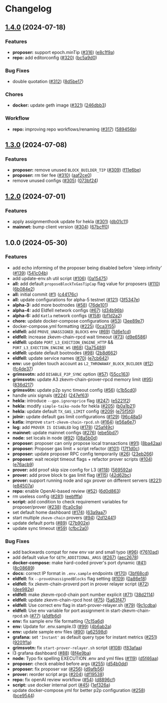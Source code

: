 # Changelog

## [1.4.0](https://github.com/taikoxyz/simple-taiko-node/compare/v1.3.0...v1.4.0) (2024-07-18)


### Features

* **proposer:** support epoch.minTip ([#316](https://github.com/taikoxyz/simple-taiko-node/issues/316)) ([e8c1f9a](https://github.com/taikoxyz/simple-taiko-node/commit/e8c1f9a836865336149839b31e4f4529d13290c9))
* **repo:** add editorconfig ([#320](https://github.com/taikoxyz/simple-taiko-node/issues/320)) ([bc5a9d0](https://github.com/taikoxyz/simple-taiko-node/commit/bc5a9d00d6aad03d2abc21de084fdf442781edab))


### Bug Fixes

* double quotation ([#312](https://github.com/taikoxyz/simple-taiko-node/issues/312)) ([8d5be17](https://github.com/taikoxyz/simple-taiko-node/commit/8d5be172de0b49f75cf15b7e36a2c6f3ae7f9536))


### Chores

* **docker:** update geth image ([#321](https://github.com/taikoxyz/simple-taiko-node/issues/321)) ([246dbb3](https://github.com/taikoxyz/simple-taiko-node/commit/246dbb3fd93e35a76d19eb985a6225b2448ce1a1))


### Workflow

* **repo:** improving repo workflows/renaming ([#317](https://github.com/taikoxyz/simple-taiko-node/issues/317)) ([589456b](https://github.com/taikoxyz/simple-taiko-node/commit/589456b372378558804ed1ddd68ec0a9ab0c085d))

## [1.3.0](https://github.com/taikoxyz/simple-taiko-node/compare/v1.2.0...v1.3.0) (2024-07-08)


### Features

* **proposer:** remove unused `BLOCK_BUILDER_TIP` ([#309](https://github.com/taikoxyz/simple-taiko-node/issues/309)) ([f11e6be](https://github.com/taikoxyz/simple-taiko-node/commit/f11e6be27c8da1662154a0b06430a86f11ab6f1f))
* **proposer:** rm tier fee ([#310](https://github.com/taikoxyz/simple-taiko-node/issues/310)) ([aaf2ce0](https://github.com/taikoxyz/simple-taiko-node/commit/aaf2ce0665f3de8d69947d44ef8c7fa1521ee9b0))
* remove unused configs ([#305](https://github.com/taikoxyz/simple-taiko-node/issues/305)) ([073bf24](https://github.com/taikoxyz/simple-taiko-node/commit/073bf24be6557fcc80968b3ff24bd94de17f91c7))

## [1.2.0](https://github.com/taikoxyz/simple-taiko-node/compare/v1.1.0...v1.2.0) (2024-07-01)


### Features

* apply assignmenthook update for hekla  ([#301](https://github.com/taikoxyz/simple-taiko-node/issues/301)) ([db01c11](https://github.com/taikoxyz/simple-taiko-node/commit/db01c113d8952c888d8031afc50d8d9bf2969493))
* **mainnet:** bump client version ([#304](https://github.com/taikoxyz/simple-taiko-node/issues/304)) ([67bcff0](https://github.com/taikoxyz/simple-taiko-node/commit/67bcff0fb5abb3a00ac6abea07b2d18e8874c618))

## 1.0.0 (2024-05-30)


### Features

* add echo informing of the proposer being disabled before 'sleep infinity' ([#139](https://github.com/taikoxyz/simple-taiko-node/issues/139)) ([541c04b](https://github.com/taikoxyz/simple-taiko-node/commit/541c04b8348e2ad39b87dba3546aeebd9d604529))
* add update-env.sh util script ([#106](https://github.com/taikoxyz/simple-taiko-node/issues/106)) ([0a15475](https://github.com/taikoxyz/simple-taiko-node/commit/0a15475e43c6d68bf053cce1f0ed277cd9149ea8))
* **all:** add default `proposeBlockTxGasTipCap` flag value for proposers ([#110](https://github.com/taikoxyz/simple-taiko-node/issues/110)) ([6b084e2](https://github.com/taikoxyz/simple-taiko-node/commit/6b084e26be97b9c3566d94ed0eceaf33e88103e4))
* **all:** initial commit ([#1](https://github.com/taikoxyz/simple-taiko-node/issues/1)) ([c44176c](https://github.com/taikoxyz/simple-taiko-node/commit/c44176c6c5c017ceb5d945d3a8d348ee2b67d30a))
* **all:** update configurations for alpha-5 testnet ([#121](https://github.com/taikoxyz/simple-taiko-node/issues/121)) ([3f5347e](https://github.com/taikoxyz/simple-taiko-node/commit/3f5347e9a308ee37a3c7861d02b5705e7c4b66a7))
* **alpha-3:** add more bootnodes ([#58](https://github.com/taikoxyz/simple-taiko-node/issues/58)) ([76de101](https://github.com/taikoxyz/simple-taiko-node/commit/76de101a175c9185421da22579f90dabb9ea1f38))
* **alpha-4:** add Eldfell network configs ([#67](https://github.com/taikoxyz/simple-taiko-node/issues/67)) ([d34b96b](https://github.com/taikoxyz/simple-taiko-node/commit/d34b96b062d19a0562398202aca2b597e81f6a5b))
* **alpha-6:** add `Katla` network configs ([#158](https://github.com/taikoxyz/simple-taiko-node/issues/158)) ([bf1d2a2](https://github.com/taikoxyz/simple-taiko-node/commit/bf1d2a2b59bcdb6f702d3cb56ac6781ed134ea88))
* **chore:** update docker-compose configurations ([#53](https://github.com/taikoxyz/simple-taiko-node/issues/53)) ([3ee89e7](https://github.com/taikoxyz/simple-taiko-node/commit/3ee89e7bd47dfc0c640298641e434f253169eec9))
* docker-compose.yml formatting ([#225](https://github.com/taikoxyz/simple-taiko-node/issues/225)) ([0ca3155](https://github.com/taikoxyz/simple-taiko-node/commit/0ca3155fc29840857204e6c0a32e73eb6eafb78f))
* **eldfell:** add `PROVE_UNASSIGNED_BLOCKS` env ([#69](https://github.com/taikoxyz/simple-taiko-node/issues/69)) ([1d6e1cd](https://github.com/taikoxyz/simple-taiko-node/commit/1d6e1cd5be8fe55568ff349cf0ca3ef16440f835))
* **eldfell:** increase zkevm-chain-rpcd wait timeout ([#73](https://github.com/taikoxyz/simple-taiko-node/issues/73)) ([d9e6586](https://github.com/taikoxyz/simple-taiko-node/commit/d9e6586bbb941095e60ac6e506622d9a7139df2a))
* **eldfell:** update `PORT_L3_EXECTION_ENGINE_HTTP` && `PORT_L3_EXECTION_ENGINE_WS` ([#68](https://github.com/taikoxyz/simple-taiko-node/issues/68)) ([3a75489](https://github.com/taikoxyz/simple-taiko-node/commit/3a75489a28b3c3cde17462f0bd4fdef04a680c01))
* **eldfell:** update default bootnodes ([#98](https://github.com/taikoxyz/simple-taiko-node/issues/98)) ([2b8d662](https://github.com/taikoxyz/simple-taiko-node/commit/2b8d6620dc2e8ae146cc9812ca02fc9bfe96ad24))
* **eldfell:** update service names ([#70](https://github.com/taikoxyz/simple-taiko-node/issues/70)) ([e7cb642](https://github.com/taikoxyz/simple-taiko-node/commit/e7cb6425bbf7d1c5972888c33f1bd70d573c1c96))
* **env:** use golden touch account as `L2_THROWAWAY_BLOCK_BUILDER` ([#12](https://github.com/taikoxyz/simple-taiko-node/issues/12)) ([fc4de37](https://github.com/taikoxyz/simple-taiko-node/commit/fc4de37d2b16a9c3b2c2c963bf4809395cc7482f))
* **grimsvotn:** add `DISABLE_P2P_SYNC` option ([#57](https://github.com/taikoxyz/simple-taiko-node/issues/57)) ([55cc163](https://github.com/taikoxyz/simple-taiko-node/commit/55cc16384591b5b84f14f0ce3ea55a7a36125ebe))
* **grimsvotn:** update A3 zkevm-chain-prover-rpcd memory limit ([#95](https://github.com/taikoxyz/simple-taiko-node/issues/95)) ([836d217](https://github.com/taikoxyz/simple-taiko-node/commit/836d217185be902d769cff2f7a2b0ca536d75e44))
* **grímsvötn:** update p2p sync timeout config ([#56](https://github.com/taikoxyz/simple-taiko-node/issues/56)) ([c1b5cd0](https://github.com/taikoxyz/simple-taiko-node/commit/c1b5cd02bff6f8502b0a842ab2b89f72babfcbec))
* handle unix signals ([#224](https://github.com/taikoxyz/simple-taiko-node/issues/224)) ([247ef63](https://github.com/taikoxyz/simple-taiko-node/commit/247ef6382e17f9f1aa381440348dc4d13e3c2558))
* **hekla:** introduce `--gpo.ignoreprice` flag ([#247](https://github.com/taikoxyz/simple-taiko-node/issues/247)) ([e5221f2](https://github.com/taikoxyz/simple-taiko-node/commit/e5221f24a418cb6fa49b95a41c15edcedefa0779))
* **hekla:** modify `simple-taiko-node` for hekla  ([#205](https://github.com/taikoxyz/simple-taiko-node/issues/205)) ([b0a1b21](https://github.com/taikoxyz/simple-taiko-node/commit/b0a1b211a8d1e6610ea3ad8c31594faba4adc37d))
* **hekla:** update default `TX_GAS_LIMIT` config ([#209](https://github.com/taikoxyz/simple-taiko-node/issues/209)) ([e75f5f0](https://github.com/taikoxyz/simple-taiko-node/commit/e75f5f05027c59e17d0b31122119ede035f6f2b6))
* **jolnir:** update default gas limit configurations ([#129](https://github.com/taikoxyz/simple-taiko-node/issues/129)) ([96c48a5](https://github.com/taikoxyz/simple-taiko-node/commit/96c48a5b2c3a5b8f42e5a29305482de46644305b))
* **katla:** improve `start-zkevm-chain-rpcd.sh` ([#164](https://github.com/taikoxyz/simple-taiko-node/issues/164)) ([e56a6e7](https://github.com/taikoxyz/simple-taiko-node/commit/e56a6e754774f703817ea5213968c4c6f576bcd0))
* **log:** add `PROVER IS DISABLED` log ([#178](https://github.com/taikoxyz/simple-taiko-node/issues/178)) ([25af49c](https://github.com/taikoxyz/simple-taiko-node/commit/25af49c14687cc8345394f690f5c94ce8aa4c6ae))
* **mainnet:** update mainnet configs ([#276](https://github.com/taikoxyz/simple-taiko-node/issues/276)) ([ebe5bd7](https://github.com/taikoxyz/simple-taiko-node/commit/ebe5bd726915c3ff17c0f9c8b7f6c5f70e826515))
* **node:** set locals in node ([#92](https://github.com/taikoxyz/simple-taiko-node/issues/92)) ([08a5b0d](https://github.com/taikoxyz/simple-taiko-node/commit/08a5b0d132bd16646dc8c10ee575ed0978f45a4c))
* **proposer:** proposer can only propose local transactions ([#91](https://github.com/taikoxyz/simple-taiko-node/issues/91)) ([8ba42aa](https://github.com/taikoxyz/simple-taiko-node/commit/8ba42aa089d356ea61f882f9dfc2a0091bde2476))
* **proposer:** Proposer gas limit + script refactor ([#101](https://github.com/taikoxyz/simple-taiko-node/issues/101)) ([17f1d0c](https://github.com/taikoxyz/simple-taiko-node/commit/17f1d0c495e146b8668c77e6c225605f586da4c3))
* **proposer:** update proposer RPC config temporarily ([#26](https://github.com/taikoxyz/simple-taiko-node/issues/26)) ([23eb266](https://github.com/taikoxyz/simple-taiko-node/commit/23eb266addf42fdd9e80ca2c7d66e400fc38c5dd))
* **proposer:** wait receipt timeout flags + refactor prover scripts ([#104](https://github.com/taikoxyz/simple-taiko-node/issues/104)) ([e76acb9](https://github.com/taikoxyz/simple-taiko-node/commit/e76acb94f888863d825b2c3f6c5be1c393552cac))
* **prover:** add proof skip size config for L3 ([#118](https://github.com/taikoxyz/simple-taiko-node/issues/118)) ([569592a](https://github.com/taikoxyz/simple-taiko-node/commit/569592a0c3d404a3fbfba99668b2cddd3b379429))
* **prover:** add prove block tx gas limit flag  ([#115](https://github.com/taikoxyz/simple-taiko-node/issues/115)) ([42d62bc](https://github.com/taikoxyz/simple-taiko-node/commit/42d62bc24b074b5c3ccdc79b227963d4fbaee1d3))
* **prover:** support running node and sgx prover on different servers ([#221](https://github.com/taikoxyz/simple-taiko-node/issues/221)) ([e84507a](https://github.com/taikoxyz/simple-taiko-node/commit/e84507acf1a280b2838f66b00e1948eba88c0f0e))
* **repo:** enable OpenAI-based review ([#52](https://github.com/taikoxyz/simple-taiko-node/issues/52)) ([6d0d863](https://github.com/taikoxyz/simple-taiko-node/commit/6d0d863b1341ee158da946ffa2c78d08afcc65c6))
* rm useless config ([#281](https://github.com/taikoxyz/simple-taiko-node/issues/281)) ([eebfffa](https://github.com/taikoxyz/simple-taiko-node/commit/eebfffa82ff7c1a5eeddbd549cc7371914ed323a))
* **script:** add condition to check requirement variables for proposer/prover ([#238](https://github.com/taikoxyz/simple-taiko-node/issues/238)) ([fca0c9a](https://github.com/taikoxyz/simple-taiko-node/commit/fca0c9ae061085f4d11b1abf9452b71f9ed58cbd))
* set default home dashboard ([#174](https://github.com/taikoxyz/simple-taiko-node/issues/174)) ([63a9aa7](https://github.com/taikoxyz/simple-taiko-node/commit/63a9aa7010b81da18e2a68dda767bf66e2020f05))
* start multiple `zkevm-chain` provers ([#94](https://github.com/taikoxyz/simple-taiko-node/issues/94)) ([2d12441](https://github.com/taikoxyz/simple-taiko-node/commit/2d12441c0743192701443c86bd337f463d609376))
* update default ports ([#89](https://github.com/taikoxyz/simple-taiko-node/issues/89)) ([27b902e](https://github.com/taikoxyz/simple-taiko-node/commit/27b902eee8dab2d1c3dea3a6fbb32b1907f6ab5f))
* update sync timeout ([#59](https://github.com/taikoxyz/simple-taiko-node/issues/59)) ([cfbc2a0](https://github.com/taikoxyz/simple-taiko-node/commit/cfbc2a02b95304382c424dd2c752646799647bc8))


### Bug Fixes

* add backwards compat for new env var and small typo ([#96](https://github.com/taikoxyz/simple-taiko-node/issues/96)) ([f7610ad](https://github.com/taikoxyz/simple-taiko-node/commit/f7610ad4902c2d23df45deab8678fe8d66d1b71e))
* add default value for `GETH_ADDITIONAL_ARGS` ([#267](https://github.com/taikoxyz/simple-taiko-node/issues/267)) ([aec2678](https://github.com/taikoxyz/simple-taiko-node/commit/aec2678258dcd6d1272e6bbd9f023129f06931c9))
* **docker-compose:** make hard-coded prover's port dynamic ([#41](https://github.com/taikoxyz/simple-taiko-node/issues/41)) ([8c08689](https://github.com/taikoxyz/simple-taiko-node/commit/8c0868924adbb558fb2d6f2178923d95428b51d3))
* **docs:** correct IP format in `.env.sample` endpoints ([#170](https://github.com/taikoxyz/simple-taiko-node/issues/170)) ([3bf68cd](https://github.com/taikoxyz/simple-taiko-node/commit/3bf68cda84997082fb3ecdcc48d0aa668e4f9996))
* **eldfell:** fix `--proveUnassignedBlocks` flag setting ([#109](https://github.com/taikoxyz/simple-taiko-node/issues/109)) ([0a86e18](https://github.com/taikoxyz/simple-taiko-node/commit/0a86e18dfa0a038f8d36c8793870326e8fd4e96e))
* **eldfell:** fix zkevm-chain-proverd port in prover relayer script ([#72](https://github.com/taikoxyz/simple-taiko-node/issues/72)) ([dee982e](https://github.com/taikoxyz/simple-taiko-node/commit/dee982e27ee8a14dac09bb6b084fef804a8cd9d4))
* **eldfell:** make zkevm-rpcd-chain port number explicit ([#71](https://github.com/taikoxyz/simple-taiko-node/issues/71)) ([38d2114](https://github.com/taikoxyz/simple-taiko-node/commit/38d2114ca1e68a70e574f129c7fa3e02677d3904))
* **eldfell:** update zkevm-chain-rpcd host ([#75](https://github.com/taikoxyz/simple-taiko-node/issues/75)) ([5a63f47](https://github.com/taikoxyz/simple-taiko-node/commit/5a63f47ca5fce97fc32cfc05fbbb4ac8d3e39beb))
* **eldfell:** Use correct env flag in start-prover-relayer.sh ([#79](https://github.com/taikoxyz/simple-taiko-node/issues/79)) ([9c1cdba](https://github.com/taikoxyz/simple-taiko-node/commit/9c1cdba5d730ae3cc5ba50656d797e3db18d28b1))
* **eldfell:** Use env variable for port assignment in start-zkevm-chain-rpcd.sh ([#77](https://github.com/taikoxyz/simple-taiko-node/issues/77)) ([a1dfb6d](https://github.com/taikoxyz/simple-taiko-node/commit/a1dfb6d26fa35e43a9e81dca1f720d67224272a0))
* **env:** fix sample env file formatting ([7c15a6d](https://github.com/taikoxyz/simple-taiko-node/commit/7c15a6d790abd09471cc4aeb23bcc1144525b93e))
* **env:** Update for .env.sample.l3 ([#99](https://github.com/taikoxyz/simple-taiko-node/issues/99)) ([4b6ab2a](https://github.com/taikoxyz/simple-taiko-node/commit/4b6ab2af4020bbde30b0c863706e1c6e82c97b2d))
* **env:** update sample env files ([#90](https://github.com/taikoxyz/simple-taiko-node/issues/90)) ([a62598d](https://github.com/taikoxyz/simple-taiko-node/commit/a62598d7fb026fbf0fc9d07ba408ff98cde8942c))
* **grafana:** set `'Instant'` as default query type for instant metrics ([#251](https://github.com/taikoxyz/simple-taiko-node/issues/251)) ([9201f1a](https://github.com/taikoxyz/simple-taiko-node/commit/9201f1aabf73b6ee97cb093d3517cb634df43ee6))
* **grimsvotn:** fix `start-prover-relayer.sh` script ([#108](https://github.com/taikoxyz/simple-taiko-node/issues/108)) ([f83afaa](https://github.com/taikoxyz/simple-taiko-node/commit/f83afaa6936981e94cda328336db5a92641157f7))
* l3 grafana dashboard ([#88](https://github.com/taikoxyz/simple-taiko-node/issues/88)) ([8f4e9ba](https://github.com/taikoxyz/simple-taiko-node/commit/8f4e9bab90de80bdc886c2e32ef4b13ccc6d8333))
* **node:** Typo fix spelling EXECUTION .env and yml files ([#119](https://github.com/taikoxyz/simple-taiko-node/issues/119)) ([d5f46aa](https://github.com/taikoxyz/simple-taiko-node/commit/d5f46aab36f90d352b48929eeb91d19270525da3))
* **proposer:** check enabled before args ([#255](https://github.com/taikoxyz/simple-taiko-node/issues/255)) ([d54b0dd](https://github.com/taikoxyz/simple-taiko-node/commit/d54b0dd0205a2709b0505cf5cc791889a2cdbe7e))
* **proposer:** fix proposer var ([#256](https://github.com/taikoxyz/simple-taiko-node/issues/256)) ([d9afb56](https://github.com/taikoxyz/simple-taiko-node/commit/d9afb56f9beb7b8dc26d7f13c4d8795bede8f771))
* **prover:** reorder script args ([#204](https://github.com/taikoxyz/simple-taiko-node/issues/204)) ([df19538](https://github.com/taikoxyz/simple-taiko-node/commit/df19538417978c8f822fe1b71b46cbbd8a041ecf))
* **repo:** fix openAI review workflow ([#54](https://github.com/taikoxyz/simple-taiko-node/issues/54)) ([d8896cf](https://github.com/taikoxyz/simple-taiko-node/commit/d8896cf2c0e94fb1c0da36a1cb9b2df658f5c17e))
* **script:** use docker internal port ([#45](https://github.com/taikoxyz/simple-taiko-node/issues/45)) ([1ef326a](https://github.com/taikoxyz/simple-taiko-node/commit/1ef326a8afbdceee159f051b6c35d3277750cab0))
* update docker-compose.yml for better p2p configuration ([#258](https://github.com/taikoxyz/simple-taiko-node/issues/258)) ([bce9544](https://github.com/taikoxyz/simple-taiko-node/commit/bce95442c8e2840ece0daca4138eea26e8e50e22))
